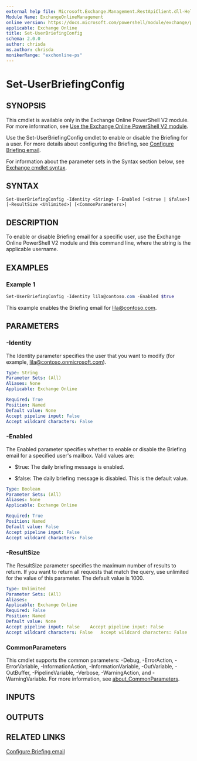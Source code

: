 ```yaml
---
external help file: Microsoft.Exchange.Management.RestApiClient.dll-Help.xml
Module Name: ExchangeOnlineManagement
online version: https://docs.microsoft.com/powershell/module/exchange/powershell-v2-module/set-userbriefingconfig
applicable: Exchange Online
title: Set-UserBriefingConfig
schema: 2.0.0
author: chrisda
ms.author: chrisda
monikerRange: "exchonline-ps"
---
```


# Set-UserBriefingConfig

## SYNOPSIS
This cmdlet is available only in the Exchange Online PowerShell V2 module. For more information, see [Use the Exchange Online PowerShell V2 module](https://docs.microsoft.com/powershell/exchange/exchange-online/exchange-online-powershell-v2/exchange-online-powershell-v2).

Use the Set-UserBriefingConfig cmdlet to enable or disable the Briefing for a user. For more details about configuring the Briefing, see [Configure Briefing email](https://docs.microsoft.com/Briefing/be-admin). 

For information about the parameter sets in the Syntax section below, see [Exchange cmdlet syntax](https://docs.microsoft.com/powershell/exchange/exchange-server/exchange-cmdlet-syntax).

## SYNTAX

```
Set-UserBriefingConfig -Identity <String> [-Enabled [<$true | $false>] [-ResultSize <Unlimited>] [<CommonParameters>]
```

## DESCRIPTION
To enable or disable Briefing email for a specific user, use the Exchange Online PowerShell V2 module and this command line, where the string is the applicable username.

## EXAMPLES

### Example 1

```powershell
Set-UserBriefingConfig -Identity lila@contoso.com -Enabled $true
```

This example enables the Briefing email for lila@contoso.com.

## PARAMETERS

### -Identity
The Identity parameter specifies the user that you want to modify (for example, lila@contoso.onmicrosoft.com).

```yaml
Type: String
Parameter Sets: (All)
Aliases: None
Applicable: Exchange Online

Required: True
Position: Named
Default value: None
Accept pipeline input: False
Accept wildcard characters: False
```

### -Enabled
The Enabled parameter specifies whether to enable or disable the Briefing email for a specified user's mailbox. Valid values are:

- $true: The daily briefing message is enabled.

- $false: The daily briefing message is disabled. This is the default value.

```yaml
Type: Boolean
Parameter Sets: (All)
Aliases: None
Applicable: Exchange Online

Required: True
Position: Named
Default value: False
Accept pipeline input: False
Accept wildcard characters: False
```

### -ResultSize	
The ResultSize parameter specifies the maximum number of results to return. If you want to return all requests that match the query, use unlimited for the value of this parameter. The default value is 1000.	

```yaml	
Type: Unlimited	
Parameter Sets: (All)	
Aliases:	
Applicable: Exchange Online	
Required: False	
Position: Named	
Default value: None	
Accept pipeline input: False	Accept pipeline input: False
Accept wildcard characters: False	Accept wildcard characters: False
```

### CommonParameters	
This cmdlet supports the common parameters: -Debug, -ErrorAction, -ErrorVariable, -InformationAction, -InformationVariable, -OutVariable, -OutBuffer, -PipelineVariable, -Verbose, -WarningAction, and -WarningVariable. For more information, see [about_CommonParameters](https://go.microsoft.com/fwlink/p/?LinkID=113216).

## INPUTS

###  

## OUTPUTS

###  

## RELATED LINKS

[Configure Briefing email](https://docs.microsoft.com/Briefing/be-admin)
